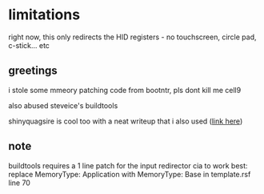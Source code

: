 # limitations
right now, this only redirects the HID registers - no touchscreen, circle pad, c-stick... etc

## greetings

i stole some mmeory patching code from bootntr, pls dont kill me cell9

also abused steveice's buildtools

shinyquagsire is cool too with a neat writeup that i also used
([link here](http://douevenknow.us/post/139673444953/redirecting-3ds-input-over-wifi))

## note
buildtools requires a 1 line patch for the input redirector cia to work best:
replace MemoryType: Application with MemoryType: Base in template.rsf line 70
